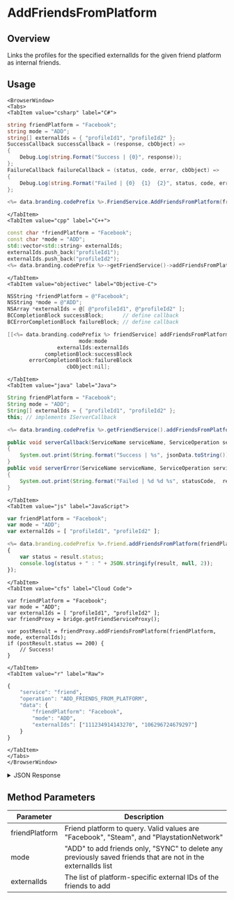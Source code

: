 # AddFriendsFromPlatform
## Overview
Links the profiles for the specified externalIds for the given friend platform as internal friends.

<PartialServop service_name="friend" operation_name="ADD_FRIENDS_FROM_PLATFORM" />

## Usage

```mdx-code-block
<BrowserWindow>
<Tabs>
<TabItem value="csharp" label="C#">
```

```csharp
string friendPlatform = "Facebook";
string mode = "ADD";
string[] externalIds = { "profileId1", "profileId2" };
SuccessCallback successCallback = (response, cbObject) =>
{
    Debug.Log(string.Format("Success | {0}", response));
};
FailureCallback failureCallback = (status, code, error, cbObject) =>
{
    Debug.Log(string.Format("Failed | {0}  {1}  {2}", status, code, error));
};

<%= data.branding.codePrefix %>.FriendService.AddFriendsFromPlatform(friendPlatform, mode, externalIds, successCallback, failureCallback);
```

```mdx-code-block
</TabItem>
<TabItem value="cpp" label="C++">
```

```cpp
const char *friendPlatform = "Facebook";
const char *mode = "ADD";
std::vector<std::string> externalIds;
externalIds.push_back("profileId1");
externalIds.push_back("profileId2");
<%= data.branding.codePrefix %>->getFriendService()->addFriendsFromPlatform(friendPlatform, mode, externalIds, this);
```

```mdx-code-block
</TabItem>
<TabItem value="objectivec" label="Objective-C">
```

```objectivec
NSString *friendPlatform = @"Facebook";
NSString *mode = @"ADD";
NSArray *externalIds = @[ @"profileId1", @"profileId2" ];
BCCompletionBlock successBlock;      // define callback
BCErrorCompletionBlock failureBlock; // define callback

[[<%= data.branding.codePrefix %> friendService] addFriendsFromPlatform:friendPlatform
                       mode:mode
                externalIds:externalIds
            completionBlock:successBlock
       errorCompletionBlock:failureBlock
                   cbObject:nil];
```

```mdx-code-block
</TabItem>
<TabItem value="java" label="Java">
```

```java
String friendPlatform = "Facebook";
String mode = "ADD";
String[] externalIds = { "profileId1", "profileId2" };
this; // implements IServerCallback

<%= data.branding.codePrefix %>.getFriendService().addFriendsFromPlatform(friendPlatform, mode, externalIds, this);

public void serverCallback(ServiceName serviceName, ServiceOperation serviceOperation, JSONObject jsonData)
{
    System.out.print(String.format("Success | %s", jsonData.toString()));
}
public void serverError(ServiceName serviceName, ServiceOperation serviceOperation, int statusCode, int reasonCode, String jsonError)
{
    System.out.print(String.format("Failed | %d %d %s", statusCode,  reasonCode, jsonError.toString()));
}
```

```mdx-code-block
</TabItem>
<TabItem value="js" label="JavaScript">
```

```javascript
var friendPlatform = "Facebook";
var mode = "ADD";
var externalIds = [ "profileId1", "profileId2" ];

<%= data.branding.codePrefix %>.friend.addFriendsFromPlatform(friendPlatform, mode, externalIds, result =>
{
	var status = result.status;
	console.log(status + " : " + JSON.stringify(result, null, 2));
});
```

```mdx-code-block
</TabItem>
<TabItem value="cfs" label="Cloud Code">
```

```cfscript
var friendPlatform = "Facebook";
var mode = "ADD";
var externalIds = [ "profileId1", "profileId2" ];
var friendProxy = bridge.getFriendServiceProxy();

var postResult = friendProxy.addFriendsFromPlatform(friendPlatform, mode, externalIds);
if (postResult.status == 200) {
    // Success!
}
```

```mdx-code-block
</TabItem>
<TabItem value="r" label="Raw">
```

```r
{
	"service": "friend",
	"operation": "ADD_FRIENDS_FROM_PLATFORM",
	"data": {
        "friendPlatform": "Facebook",
        "mode": "ADD",
        "externalIds": ["111234914143270", "106296724679297"]
	}
}
```

```mdx-code-block
</TabItem>
</Tabs>
</BrowserWindow>
```

<details>
<summary>JSON Response</summary>

```json
{
  "data": {
    "server_time": 1623090934620,
    "rejected": [],
    "numRejected": 0,
    "numNewAdded": 2,
    "numDeleted": 0,
    "numExisting": 0
  },
  "status": 200
}
```
</details>

## Method Parameters
Parameter | Description
--------- | -----------
friendPlatform | Friend platform to query. Valid values are "Facebook", "Steam", and "PlaystationNetwork"
mode | "ADD" to add friends only, "SYNC" to delete any previously saved friends that are not in the externalIds list
externalIds | The list of platform-specific external IDs of the friends to add


